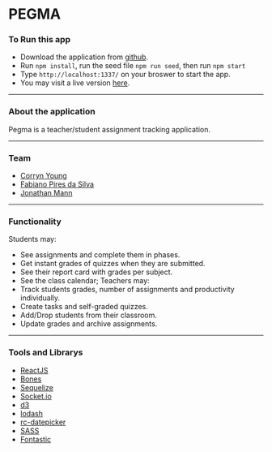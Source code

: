 # PEGMA

### To Run this app
- Download the application from [github](https://github.com/galxzx/pegma).
- Run ```npm install```, run the seed file ```npm run seed```, then run ```npm start```
- Type ```http://localhost:1337/``` on your broswer to start the app.
- You may visit a live version [here](https://pegma.herokuapp.com/).

----------------------------
### About the application

Pegma is a teacher/student assignment tracking application.

----------------------------
### Team

- [Corryn Young](https://github.com/galxzx)
- [Fabiano Pires da Silva](https://github.com/kavispires)
- [Jonathan Mann](https://github.com/jdmann)

----------------------------
### Functionality

Students may:
- See assignments and complete them in phases.
- Get instant grades of quizzes when they are submitted.
- See their report card with grades per subject.
- See the class calendar;
Teachers may:
- Track students grades, number of assignments and productivity individually.
- Create tasks and self-graded quizzes.
- Add/Drop students from their classroom.
- Update grades and archive assignments.

----------------------------
### Tools and Librarys

- [ReactJS](https://facebook.github.io/react/)
- [Bones](https://github.com/FullstackAcademy/bones.git)
- [Sequelize](http://docs.sequelizejs.com/en/v3/)
- [Socket.io](https://socket.io/)
- [d3](https://d3js.org/)
- [lodash](https://lodash.com/)
- [rc-datepicker](https://github.com/buildo/rc-datepicker)
- [SASS](http://sass-lang.com/)
- [Fontastic](http://fontastic.me/)

